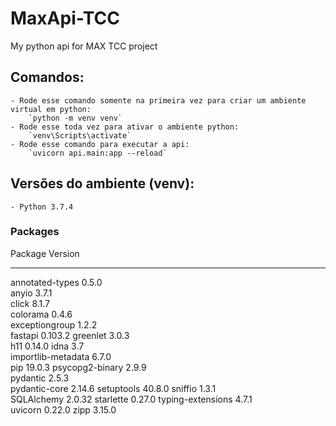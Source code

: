 # MaxApi-TCC
My python api for MAX TCC project

## Comandos:
    - Rode esse comando somente na primeira vez para criar um ambiente virtual em python:
        `python -m venv venv` 
    - Rode esse toda vez para ativar o ambiente python:
        `venv\Scripts\activate`
    - Rode esse comando para executar a api:
        `uvicorn api.main:app --reload` 

## Versões do ambiente (venv):
    - Python 3.7.4
    
### Packages
Package            Version
------------------ -------
annotated-types    0.5.0  
anyio              3.7.1  
click              8.1.7  
colorama           0.4.6  
exceptiongroup     1.2.2  
fastapi            0.103.2
greenlet           3.0.3  
h11                0.14.0 
idna               3.7    
importlib-metadata 6.7.0  
pip                19.0.3 
psycopg2-binary    2.9.9  
pydantic           2.5.3  
pydantic-core      2.14.6 
setuptools         40.8.0 
sniffio            1.3.1  
SQLAlchemy         2.0.32 
starlette          0.27.0 
typing-extensions  4.7.1  
uvicorn            0.22.0 
zipp               3.15.0 